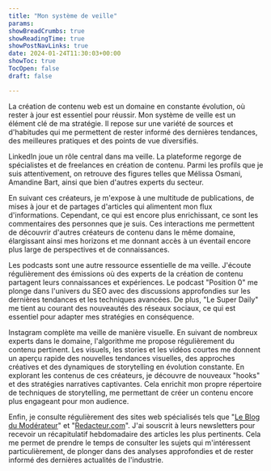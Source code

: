```yaml
---
title: "Mon système de veille"
params:
showBreadCrumbs: true
showReadingTime: true
showPostNavLinks: true
date: 2024-01-24T11:30:03+00:00
showToc: true
TocOpen: false
draft: false

---
```


La création de contenu web est un domaine en constante évolution, où rester à jour est essentiel pour réussir. Mon système de veille est un élément clé de ma stratégie. Il repose sur une variété de sources et d'habitudes qui me permettent de rester informé des dernières tendances, des meilleures pratiques et des points de vue diversifiés.

LinkedIn joue un rôle central dans ma veille. La plateforme regorge de spécialistes et de freelances en création de contenu. Parmi les profils que je suis attentivement, on retrouve des figures telles que Mélissa Osmani, Amandine Bart, ainsi que bien d'autres experts du secteur.

En suivant ces créateurs, je m'expose à une multitude de publications, de mises à jour et de partages d'articles qui alimentent mon flux d'informations. Cependant, ce qui est encore plus enrichissant, ce sont les commentaires des personnes que je suis. Ces interactions me permettent de découvrir d'autres créateurs de contenu dans le même domaine, élargissant ainsi mes horizons et me donnant accès à un éventail encore plus large de perspectives et de connaissances. 

Les podcasts sont une autre ressource essentielle de ma veille. J'écoute régulièrement des émissions où des experts de la création de contenu partagent leurs connaissances et expériences. Le podcast "Position 0" me plonge dans l'univers du SEO avec des discussions approfondies sur les dernières tendances et les techniques avancées. De plus, "Le Super Daily" me tient au courant des nouveautés des réseaux sociaux, ce qui est essentiel pour adapter mes stratégies en conséquence.

Instagram complète ma veille de manière visuelle. En suivant de nombreux experts dans le domaine, l'algorithme me propose régulièrement du contenu pertinent. Les visuels, les stories et les vidéos courtes me donnent un aperçu rapide des nouvelles tendances visuelles, des approches créatives et des dynamiques de storytelling en évolution constante. En explorant les contenus de ces créateurs, je découvre de nouveaux "hooks" et des stratégies narratives captivantes. Cela enrichit mon propre répertoire de techniques de storytelling, me permettant de créer un contenu encore plus engageant pour mon audience. 

Enfin, je consulte régulièrement des sites web spécialisés tels que "[Le Blog du Modérateur](https://www.blogdumoderateur.com)" et "[Redacteur.com](http://redacteur.com/)". J'ai souscrit à leurs newsletters pour recevoir un récapitulatif hebdomadaire des articles les plus pertinents. Cela me permet de prendre le temps de consulter les sujets qui m'intéressent particulièrement, de plonger dans des analyses approfondies et de rester informé des dernières actualités de l'industrie.